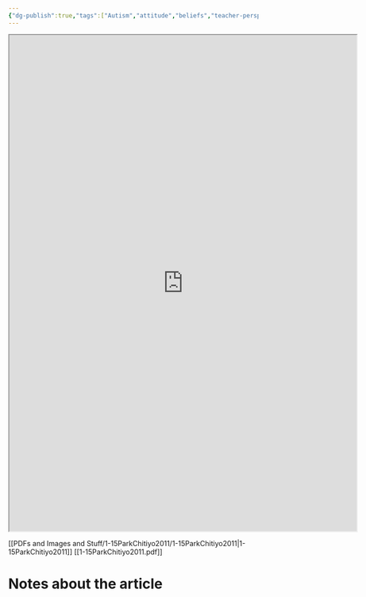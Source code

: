 ```yaml
---
{"dg-publish":true,"tags":["Autism","attitude","beliefs","teacher-perspective","Source"],"permalink":"/Sources with Notes/Articles/An examination of teacher attitudes towards children with autism/","dgPassFrontmatter":true}
---
```


<iframe src="https://drive.google.com/file/d/1wY2VrHdXPIkf750j9bLl8n_7NCGBG9Xz/preview" width="700" height="1000" ></iframe>

[[PDFs and Images and Stuff/1-15ParkChitiyo2011/1-15ParkChitiyo2011\|1-15ParkChitiyo2011]] [[1-15ParkChitiyo2011.pdf]]
# Notes about the article
